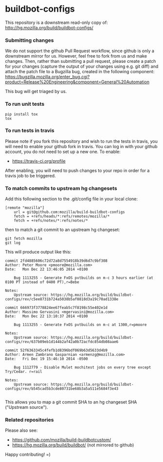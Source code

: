 # buildbot-configs
This repository is a downstream read-only copy of:
http://hg.mozilla.org/build/buildbot-configs/

### Submitting changes
We do not support the github Pull Request workflow, since github is only a downstream
mirror for us. However, feel free to fork from us and make changes. Then, rather than
submitting a pull request, please create a patch for your changes (capture the output
of your changes using e.g. git diff) and attach the patch file to a Bugzilla bug,
created in the following component:
https://bugzilla.mozilla.org/enter_bug.cgi?product=Release%20Engineering&component=General%20Automation

This bug will get triaged by us.

### To run unit tests
```
pip install tox
tox
```

### To run tests in travis
Please note if you fork this repository and wish to run the tests in travis,
you will need to enable your github fork in travis. You can log in with your
github account, you do not need to set up a new one. To enable:
* https://travis-ci.org/profile

After enabling, you will need to push changes to your repo in order for a travis
job to be triggered.

### To match commits to upstream hg changesets
Add this following section to the .git/config file in your local clone:
```
[remote "mozilla"]
	url = git@github.com:mozilla/build-buildbot-configs
	fetch = +refs/heads/*:refs/remotes/mozilla/*
	fetch = +refs/notes/*:refs/notes/*
```
then to match a git commit to an upstream hg changeset:
```
git fetch mozilla
git log
```
This will produce output like this:
```
commit 2fd4885606c72d72a8d7554918b39d6d7c9bf308
Author: Peter Moore <pmoore@mozilla.com>
Date:   Mon Dec 22 13:46:05 2014 +0100

    Bug 1113255 - Generate FxOS pvtbuilds on m-c 3 hours earlier (at 0100 PT instead of 0400 PT),r=Bebe

Notes:
    Upstream source: https://hg.mozilla.org/build/buildbot-configs/rev/c5ee8731b724a5038b5af0818d3a19c70ad1338e

commit 666973f3778824ee67feab5c7f8198c55e402e1d
Author: Massimo Gervasini <mgervasini@mozilla.com>
Date:   Mon Dec 22 13:10:37 2014 +0100

    Bug 1113255 - Generate FxOS pvtbuilds on m-c at 1300,r=pmoore

Notes:
    Upstream source: https://hg.mozilla.org/build/buildbot-configs/rev/637b09eb1d144b2af42a0b72acfdc854db08aae6

commit 52f6363345c4fefb1d8396bdf069b63d5633d4b9
Author: Armen Zambrano Gasparnian <armenzg@mozilla.com>
Date:   Fri Dec 19 15:46:10 2014 -0500

    Bug 1112779 - Disable Mulet mochitest jobs on every tree except Try/Cedar. r=rail

Notes:
    Upstream source: https://hg.mozilla.org/build/buildbot-configs/rev/b545cad5b3cde80731be68b3a5a511e5684f3e43


```
This allows you to map a git commit SHA to an hg changeset SHA ("Upstream source").

### Related repositories

Please also see:
* https://github.com/mozilla/build-buildbotcustom/
* https://hg.mozilla.org/build/buildbot/ (not mirrored to github)

Happy contributing! =)
